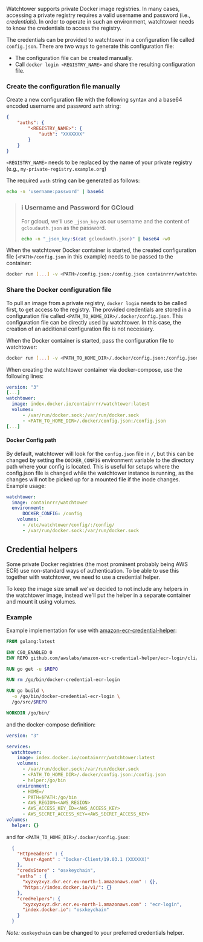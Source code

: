 Watchtower supports private Docker image registries. In many cases, accessing a private registry
requires a valid username and password (i.e., _credentials_). In order to operate in such an
environment, watchtower needs to know the credentials to access the registry. 

The credentials can be provided to watchtower in a configuration file called `config.json`.
There are two ways to generate this configuration file:

* The configuration file can be created manually.
* Call `docker login <REGISTRY_NAME>` and share the resulting configuration file.

### Create the configuration file manually
Create a new configuration file with the following syntax and a base64 encoded username and
password `auth` string:

```json
{
    "auths": {
        "<REGISTRY_NAME>": {
            "auth": "XXXXXXX"
        }
    }
}
```

`<REGISTRY_NAME>` needs to be replaced by the name of your private registry
(e.g., `my-private-registry.example.org`)

The required `auth` string can be generated as follows:
```bash
echo -n 'username:password' | base64
```

> ### ℹ️ Username and Password for GCloud
>
> For gcloud, we'll use `_json_key` as our username and the content
> of `gcloudauth.json` as the password.
>```bash
> echo -n "_json_key:$(cat gcloudauth.json)" | base64 -w0
>```
When the watchtower Docker container is started, the created configuration file
(`<PATH>/config.json` in this example) needs to be passed to the container:

```bash
docker run [...] -v <PATH>/config.json:/config.json containrrr/watchtower
```

### Share the Docker configuration file
To pull an image from a private registry, `docker login` needs to be called first, to get access
to the registry. The provided credentials are stored in a configuration file called `<PATH_TO_HOME_DIR>/.docker/config.json`.
This configuration file can be directly used by watchtower. In this case, the creation of an
additional configuration file is not necessary.

When the Docker container is started, pass the configuration file to watchtower:

```bash
docker run [...] -v <PATH_TO_HOME_DIR>/.docker/config.json:/config.json containrrr/watchtower
```

When creating the watchtower container via docker-compose, use the following lines:

```yaml
version: "3"
[...]
watchtower:
  image: index.docker.io/containrrr/watchtower:latest
  volumes:
      - /var/run/docker.sock:/var/run/docker.sock
      - <PATH_TO_HOME_DIR>/.docker/config.json:/config.json
[...]
```

#### Docker Config path
By default, watchtower will look for the `config.json` file in `/`, but this can be changed by setting the `DOCKER_CONFIG` environment variable to the directory path where your config is located. This is useful for setups where the config.json file is changed while the watchtower instance is running, as the changes will not be picked up for a mounted file if the inode changes.
Example usage:

```yaml
watchtower:
  image: containrrr/watchtower
  environment:
      DOCKER_CONFIG: /config
    volumes:
      - /etc/watchtower/config/:/config/
      - /var/run/docker.sock:/var/run/docker.sock
```


## Credential helpers
Some private Docker registries (the most prominent probably being AWS ECR) use non-standard ways of authentication.
To be able to use this together with watchtower, we need to use a credential helper.

To keep the image size small we've decided to not include any helpers in the watchtower image, instead we'll put the
helper in a separate container and mount it using volumes.

### Example
Example implementation for use with [amazon-ecr-credential-helper](https://github.com/awslabs/amazon-ecr-credential-helper):

```Dockerfile
FROM golang:latest

ENV CGO_ENABLED 0
ENV REPO github.com/awslabs/amazon-ecr-credential-helper/ecr-login/cli/docker-credential-ecr-login

RUN go get -u $REPO

RUN rm /go/bin/docker-credential-ecr-login

RUN go build \
  -o /go/bin/docker-credential-ecr-login \
  /go/src/$REPO

WORKDIR /go/bin/
```

and the docker-compose definition:
```yaml
version: "3"

services:
  watchtower:
    image: index.docker.io/containrrr/watchtower:latest
    volumes:
      - /var/run/docker.sock:/var/run/docker.sock
      - <PATH_TO_HOME_DIR>/.docker/config.json:/config.json
      - helper:/go/bin
    environment:
      - HOME=/
      - PATH=$PATH:/go/bin
      - AWS_REGION=<AWS_REGION>
      - AWS_ACCESS_KEY_ID=<AWS_ACCESS_KEY>
      - AWS_SECRET_ACCESS_KEY=<AWS_SECRET_ACCESS_KEY>
volumes:
  helper: {}
```

and for `<PATH_TO_HOME_DIR>/.docker/config.json`:
```json
  {
    "HttpHeaders" : {
      "User-Agent" : "Docker-Client/19.03.1 (XXXXXX)"
    },
    "credsStore" : "osxkeychain",
    "auths" : {
      "xyzxyzxyz.dkr.ecr.eu-north-1.amazonaws.com" : {},
      "https://index.docker.io/v1/": {}
    },
    "credHelpers": {
      "xyzxyzxyz.dkr.ecr.eu-north-1.amazonaws.com" : "ecr-login",
      "index.docker.io": "osxkeychain"
    }
  }
```

*Note:* `osxkeychain` can be changed to your preferred credentials helper.
